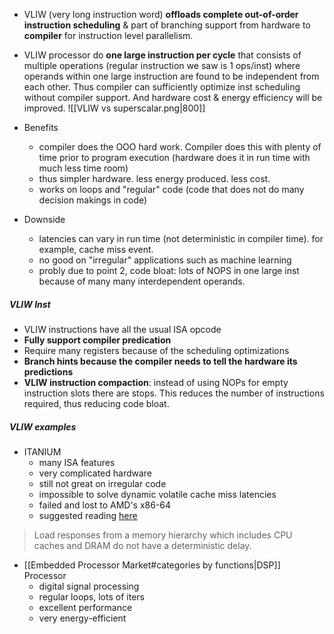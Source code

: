- VLIW (very long instruction word) **offloads complete out-of-order instruction scheduling** & part of branching support from hardware to **compiler** for instruction level parallelism.
- VLIW processor do **one large instruction per cycle** that consists of multiple operations (regular instruction we saw is 1 ops/inst) where operands within one large instruction are found to be independent from each other. Thus compiler can sufficiently optimize inst scheduling without compiler support. And hardware cost & energy efficiency will be improved. 
![[VLIW vs superscalar.png|800]]

- Benefits
	- compiler does the OOO hard work. Compiler does this with plenty of time prior to program execution (hardware does it in run time with much less time room)
	- thus simpler hardware. less energy produced. less cost.
	- works on loops and "regular" code (code that does not do many decision makings in code)
- Downside
	- latencies can vary in run time (not deterministic in compiler time). for example, cache miss event.
	- no good on "irregular" applications such as machine learning
	- probly due to point 2, code bloat: lots of NOPS in one large inst because of many many interdependent operands.

##### VLIW Inst
- VLIW instructions have all the usual ISA opcode
- **Fully support compiler predication**
- Require many registers because of the scheduling optimizations
- **Branch hints because the compiler needs to tell the hardware its predictions**
- **VLIW instruction compaction**: instead of using NOPs for empty instruction slots there are stops. This reduces the number of instructions required, thus reducing code bloat.

##### VLIW examples
- ITANIUM
	- many ISA features 
	- very complicated hardware
	- still not great on irregular code
	- impossible to solve dynamic volatile cache miss latencies
	- failed and lost to AMD's x86-64
	- suggested reading [here](https://softwareengineering.stackexchange.com/a/279395)
	
> Load responses from a memory hierarchy which includes CPU caches and DRAM do not have a deterministic delay.

- [[Embedded Processor Market#categories by functions|DSP]] Processor
	- digital signal processing
	- regular loops, lots of iters
	- excellent performance
	- very energy-efficient